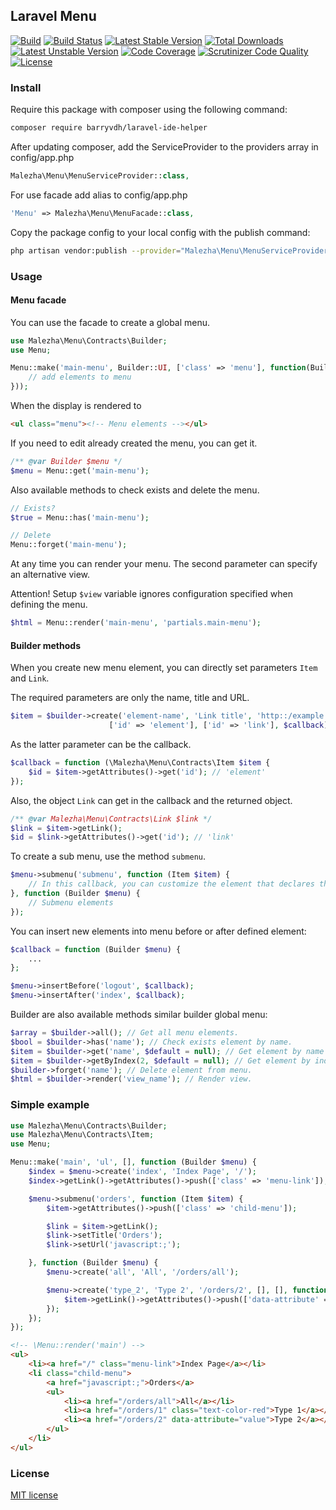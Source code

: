## Laravel Menu

[![Build](https://img.shields.io/badge/Laravel-5.1%7C5.2-orange.svg)](https://laravel.com) 
[![Build Status](https://travis-ci.org/Malezha/menu.svg?branch=master)](https://travis-ci.org/Malezha/menu) 
[![Latest Stable Version](https://poser.pugx.org/malezha/laravel-menu/v/stable)](https://packagist.org/packages/malezha/laravel-menu) 
[![Total Downloads](https://poser.pugx.org/malezha/laravel-menu/downloads)](https://packagist.org/packages/malezha/laravel-menu) 
[![Latest Unstable Version](https://poser.pugx.org/malezha/laravel-menu/v/unstable)](https://packagist.org/packages/malezha/laravel-menu) 
[![Code Coverage](https://scrutinizer-ci.com/g/Malezha/menu/badges/coverage.png?b=master)](https://scrutinizer-ci.com/g/Malezha/menu/?branch=master)
[![Scrutinizer Code Quality](https://scrutinizer-ci.com/g/Malezha/menu/badges/quality-score.png?b=master)](https://scrutinizer-ci.com/g/Malezha/menu/?branch=master) 
[![License](https://poser.pugx.org/malezha/laravel-menu/license)](https://packagist.org/packages/malezha/laravel-menu)

### Install

Require this package with composer using the following command:

```bash
composer require barryvdh/laravel-ide-helper
```

After updating composer, add the ServiceProvider to the providers array in config/app.php

```php
Malezha\Menu\MenuServiceProvider::class,
```

For use facade add alias to config/app.php

```php
'Menu' => Malezha\Menu\MenuFacade::class,
```

Copy the package config to your local config with the publish command:

```bash
php artisan vendor:publish --provider="Malezha\Menu\MenuServiceProvider"
```

### Usage

#### Menu facade

You can use the facade to create a global menu.

```php
use Malezha\Menu\Contracts\Builder;
use Menu;

Menu::make('main-menu', Builder::UI, ['class' => 'menu'], function(Builder $menu {
    // add elements to menu
}));
```

When the display is rendered to

```html
<ul class="menu"><!-- Menu elements --></ul>
```

If you need to edit already created the menu, you can get it.

```php
/** @var Builder $menu */
$menu = Menu::get('main-menu');
```

Also available methods to check exists and delete the menu.

```php
// Exists?
$true = Menu::has('main-menu');

// Delete
Menu::forget('main-menu');
```

At any time you can render your menu. The second parameter can specify an alternative view.

Attention! Setup `$view` variable ignores configuration specified when defining the menu.

```php
$html = Menu::render('main-menu', 'partials.main-menu');
```

#### Builder methods

When you create new menu element, you can directly set parameters `Item` and `Link`.

The required parameters are only the name, title and URL.

```php
$item = $builder->create('element-name', 'Link title', 'http::/example.com/url',
                      ['id' => 'element'], ['id' => 'link'], $callback);
```

As the latter parameter can be the callback.

```php
$callback = function (\Malezha\Menu\Contracts\Item $item {
    $id = $item->getAttributes()->get('id'); // 'element'
});
```

Also, the object `Link` can get in the callback and the returned object.

```php
/** @var Malezha\Menu\Contracts\Link $link */
$link = $item->getLink();
$id = $link->getAttributes()->get('id'); // 'link'
```

To create a sub menu, use the method `submenu`.

```php
$menu->submenu('submenu', function (Item $item) {
    // In this callback, you can customize the element that declares the sub menu.
}, function (Builder $menu) {
    // Submenu elements
});
```

You can insert new elements into menu before or after defined element:

```php
$callback = function (Builder $menu) {
    ...
};

$menu->insertBefore('logout', $callback);
$menu->insertAfter('index', $callback);
```

Builder are also available methods similar builder global menu:

```php
$array = $builder->all(); // Get all menu elements.
$bool = $builder->has('name'); // Check exists element by name.
$item = $builder->get('name', $default = null); // Get element by name if exists or default value.
$item = $builder->getByIndex(2, $default = null); // Get element by index
$builder->forget('name'); // Delete element from menu.
$html = $builder->render('view_name'); // Render view.
```

### Simple example

```php
use Malezha\Menu\Contracts\Builder;
use Malezha\Menu\Contracts\Item;
use Menu;

Menu::make('main', 'ul', [], function (Builder $menu) {
    $index = $menu->create('index', 'Index Page', '/');
    $index->getLink()->getAttributes()->push(['class' => 'menu-link']);

    $menu->submenu('orders', function (Item $item) {
        $item->getAttributes()->push(['class' => 'child-menu']);

        $link = $item->getLink();
        $link->setTitle('Orders');
        $link->setUrl('javascript:;');

    }, function (Builder $menu) {
        $menu->create('all', 'All', '/orders/all');

        $menu->create('type_2', 'Type 2', '/orders/2', [], [], function (Item $item) {
            $item->getLink()->getAttributes()->push(['data-attribute' => 'value']);
        });
    });
});
```

```html
<!-- \Menu::render('main') -->
<ul>
    <li><a href="/" class="menu-link">Index Page</a></li>
    <li class="child-menu">
        <a href="javascript:;">Orders</a>
        <ul>
            <li><a href="/orders/all">All</a></li>
            <li><a href="/orders/1" class="text-color-red">Type 1</a></li>
            <li><a href="/orders/2" data-attribute="value">Type 2</a></li>
        </ul>
    </li>
</ul>
```

### License

[MIT license](https://github.com/Malezha/menu/blob/master/LICENSE)
